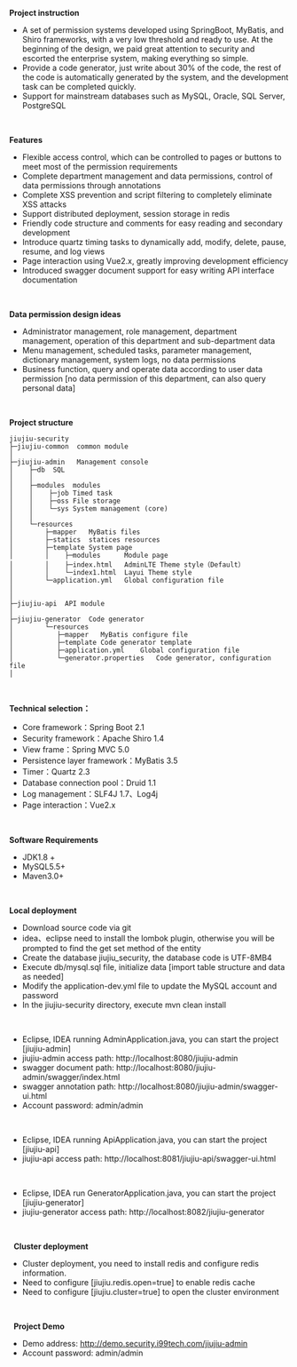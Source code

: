 **Project instruction** 
- A set of permission systems developed using SpringBoot, MyBatis, and Shiro frameworks, with a very low threshold and ready to use. At the beginning of the design, we paid great attention to security and escorted the enterprise system, making everything so simple.
- Provide a code generator, just write about 30% of the code, the rest of the code is automatically generated by the system, and the development task can be completed quickly.
- Support for mainstream databases such as MySQL, Oracle, SQL Server, PostgreSQL
<br>

**Features**
- Flexible access control, which can be controlled to pages or buttons to meet most of the permission requirements
- Complete department management and data permissions, control of data permissions through annotations
- Complete XSS prevention and script filtering to completely eliminate XSS attacks
- Support distributed deployment, session storage in redis
- Friendly code structure and comments for easy reading and secondary development
- Introduce quartz timing tasks to dynamically add, modify, delete, pause, resume, and log views
- Page interaction using Vue2.x, greatly improving development efficiency
- Introduced swagger document support for easy writing API interface documentation

<br>

**Data permission design ideas**
- Administrator management, role management, department management, operation of this department and sub-department data
- Menu management, scheduled tasks, parameter management, dictionary management, system logs, no data permissions
- Business function, query and operate data according to user data permission [no data permission of this department, can also query personal data]

<br> 

**Project structure** 
```
jiujiu-security
├─jiujiu-common  common module
│ 
├─jiujiu-admin   Management console
│    ├─db  SQL
│    │ 
│    ├─modules  modules
│    │    ├─job Timed task
│    │    ├─oss File storage
│    │    └─sys System management (core)
│    │ 
│    └─resources 
│        ├─mapper   MyBatis files
│        ├─statics  statices resources
│        ├─template System page
│        │    ├─modules      Module page
│        │    ├─index.html   AdminLTE Theme style（Default）
│        │    └─index1.html  Layui Theme style
│        └─application.yml   Global configuration file
│       
│ 
├─jiujiu-api  API module
│ 
├─jiujiu-generator  Code generator
│        └─resources 
│           ├─mapper   MyBatis configure file
│           ├─template Code generator template
│           ├─application.yml    Global configuration file
│           └─generator.properties   Code generator, configuration file
│
```

<br>

 **Technical selection：** 
- Core framework：Spring Boot 2.1
- Security framework：Apache Shiro 1.4
- View frame：Spring MVC 5.0
- Persistence layer framework：MyBatis 3.5
- Timer：Quartz 2.3
- Database connection pool：Druid 1.1
- Log management：SLF4J 1.7、Log4j
- Page interaction：Vue2.x

<br>

 **Software Requirements** 
- JDK1.8 +
- MySQL5.5+
- Maven3.0+

<br>

 **Local deployment**
- Download source code via git
- idea、eclipse need to install the lombok plugin, otherwise you will be prompted to find the get set method of the entity
- Create the database jiujiu_security, the database code is UTF-8MB4
- Execute db/mysql.sql file, initialize data [import table structure and data as needed]
- Modify the application-dev.yml file to update the MySQL account and password
- In the jiujiu-security directory, execute mvn clean install
<br>

- Eclipse, IDEA running AdminApplication.java, you can start the project [jiujiu-admin]
- jiujiu-admin access path: http://localhost:8080/jiujiu-admin
- swagger document path: http://localhost:8080/jiujiu-admin/swagger/index.html
- swagger annotation path: http://localhost:8080/jiujiu-admin/swagger-ui.html
- Account password: admin/admin

<br>

- Eclipse, IDEA running ApiApplication.java, you can start the project [jiujiu-api]
- jiujiu-api access path: http://localhost:8081/jiujiu-api/swagger-ui.html

<br>

- Eclipse, IDEA run GeneratorApplication.java, you can start the project [jiujiu-generator]
- jiujiu-generator access path: http://localhost:8082/jiujiu-generator


<br>

  **Cluster deployment**
- Cluster deployment, you need to install redis and configure redis information.
- Need to configure [jiujiu.redis.open=true] to enable redis cache
- Need to configure [jiujiu.cluster=true] to open the cluster environment

<br>

  **Project Demo**
- Demo address: http://demo.security.i99tech.com/jiujiu-admin
- Account password: admin/admin

<br>